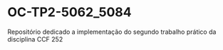 # OC-TP2-5062_5084
Repositório dedicado a implementação do segundo trabalho prático da disciplina CCF 252

